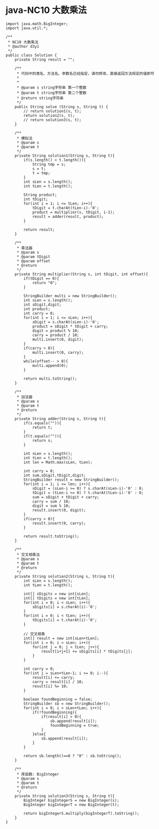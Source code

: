 # java-NC10 大数乘法


    import java.math.BigInteger;
    import java.util.*;
    
    /**
     * NC10 大数乘法
     * @author d3y1
     */
    public class Solution {
        private String result = "";
    
        /**
         * 代码中的类名、方法名、参数名已经指定，请勿修改，直接返回方法规定的值即可
         *
         *
         * @param s string字符串 第一个整数
         * @param t string字符串 第二个整数
         * @return string字符串
         */
        public String solve (String s, String t) {
            // return solution1(s, t);
            return solution2(s, t);
            // return solution3(s, t);
        }
    
        /**
         * 模拟法
         * @param s
         * @param t
         */
        private String solution1(String s, String t){
            if(s.length() < t.length()){
                String tmp = s;
                s = t;
                t = tmp;
            }
            int sLen = s.length();
            int tLen = t.length();
    
            String product;
            int tDigit;
            for(int i = 1; i <= tLen; i++){
                tDigit = t.charAt(tLen-i)-'0';
                product = multiplier(s, tDigit, i-1);
                result = adder(result, product);
            }
    
            return result;
        }
    
        /**
         * 乘法器
         * @param s
         * @param tDigit
         * @param offset
         * @return
         */
        private String multiplier(String s, int tDigit, int offset){
            if(tDigit == 0){
                return "0";
            }
    
            StringBuilder multi = new StringBuilder();
            int sLen = s.length();
            int sDigit,digit;
            int product;
            int carry = 0;
            for(int i = 1; i <= sLen; i++){
                sDigit = s.charAt(sLen-i)-'0';
                product = sDigit * tDigit + carry;
                digit = product % 10;
                carry = product / 10;
                multi.insert(0, digit);
            }
            if(carry > 0){
                multi.insert(0, carry);
            }
            while(offset-- > 0){
                multi.append(0);
            }
    
            return multi.toString();
        }
    
        /**
         * 加法器
         * @param s
         * @param t
         * @return
         */
        private String adder(String s, String t){
            if(s.equals("")){
                return t;
            }
            if(t.equals("")){
                return s;
            }
    
            int sLen = s.length();
            int tLen = t.length();
            int len = Math.max(sLen, tLen);
    
            int carry = 0;
            int sum,sDigit,tDigit,digit;
            StringBuilder result = new StringBuilder();
            for(int i = 1; i <= len; i++){
                sDigit = (sLen-i >= 0) ? s.charAt(sLen-i)-'0' : 0;
                tDigit = (tLen-i >= 0) ? t.charAt(tLen-i)-'0' : 0;
                sum = sDigit + tDigit + carry;
                carry = sum / 10;
                digit = sum % 10;
                result.insert(0, digit);
            }
            if(carry > 0){
                result.insert(0, carry);
            }
    
            return result.toString();
        }
    
        /**
         * 交叉相乘法
         * @param s
         * @param t
         * @return
         */
        private String solution2(String s, String t){
            int sLen = s.length();
            int tLen = t.length();
    
            int[] sDigits = new int[sLen];
            int[] tDigits = new int[tLen];
            for(int i = 0; i < sLen; i++){
                sDigits[i] = s.charAt(i)-'0';
            }
            for(int i = 0; i < tLen; i++){
                tDigits[i] = t.charAt(i)-'0';
            }
    
            // 交叉相乘
            int[] result = new int[sLen+tLen];
            for(int i = 0; i < sLen; i++){
                for(int j = 0; j < tLen; j++){
                    result[i+j+1] += sDigits[i] * tDigits[j];
                }
            }
    
            int carry = 0;
            for(int i = sLen+tLen-1; i >= 0; i--){
                result[i] += carry;
                carry = result[i] / 10;
                result[i] %= 10;
            }
    
            boolean foundBeginning = false;
            StringBuilder sb = new StringBuilder();
            for(int i = 0; i < sLen+tLen; i++){
                if(!foundBeginning){
                    if(result[i] > 0){
                        sb.append(result[i]);
                        foundBeginning = true;
                    }
                }else{
                    sb.append(result[i]);
                }
            }
    
            return sb.length()==0 ? "0" : sb.toString();
        }
    
        /**
         * 库函数: BigInteger
         * @param s
         * @param t
         * @return
         */
        private String solution3(String s, String t){
            BigInteger bigIntegerS = new BigInteger(s);
            BigInteger bigIntegerT = new BigInteger(t);
    
            return bigIntegerS.multiply(bigIntegerT).toString();
        }
    }

  

